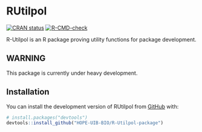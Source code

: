 
<!-- README.md is generated from README.Rmd. Please edit that file -->

# RUtilpol

<!-- badges: start -->

[![CRAN
status](https://www.r-pkg.org/badges/version/RUtilpol)](https://CRAN.R-project.org/package=RUtilpol)
[![R-CMD-check](https://github.com/HOPE-UIB-BIO/R-Utilpol-package/workflows/R-CMD-check/badge.svg)](https://github.com/HOPE-UIB-BIO/R-Utilpol-package/actions)
<!-- badges: end -->

R-Utilpol is an R package proving utility functions for package
development.

## WARNING

This package is currently under heavy development.

## Installation

You can install the development version of RUtilpol from
[GitHub](https://github.com/) with:

``` r
# install.packages("devtools")
devtools::install_github("HOPE-UIB-BIO/R-Utilpol-package")
```
